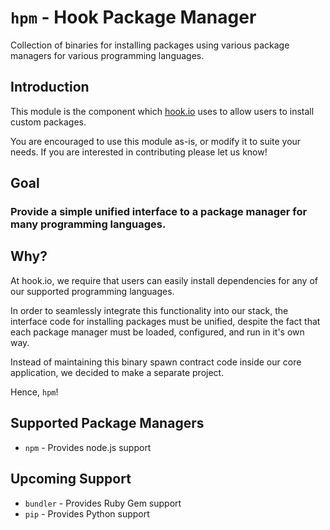 # `hpm` - **H**ook **P**ackage **M**anager

Collection of binaries for installing packages using various package managers for various programming languages.

## Introduction

This module is the component which [hook.io](http://hook.io) uses to allow users to install custom packages.

You are encouraged to use this module as-is, or modify it to suite your needs. If you are interested in contributing please let us know!

## Goal

### Provide a simple unified interface to a package manager for many programming languages.

## Why?

At hook.io, we require that users can easily install dependencies for any of our supported programming languages.

In order to seamlessly integrate this functionality into our stack, the interface code for installing packages must be unified, despite the fact that each package manager must be loaded, configured, and run in it's own way.

Instead of maintaining this binary spawn contract code inside our core application, we decided to make a separate project.

Hence, `hpm`!

## Supported Package Managers

 - `npm` - Provides node.js support
 
## Upcoming Support

 - `bundler` - Provides Ruby Gem support
 - `pip` - Provides Python support
